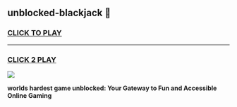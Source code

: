 
## unblocked-blackjack 👋
<h3>
<a href="https://premium.freeplayer.one?title=unblocked-blackjack&ref=14F">CLICK TO PLAY</a></h3>
<hr>

<h3>
<a href="https://premium.freeplayer.one?title=unblocked-blackjack&ref=14F">CLICK 2 PLAY</a>
  
</h3>

<a href="https://premium.freeplayer.one?title=unblocked-blackjack&ref=12F/"><img src="https://clearcache.store/games.png"></a>


**worlds hardest game unblocked: Your Gateway to Fun and Accessible Online Gaming**
